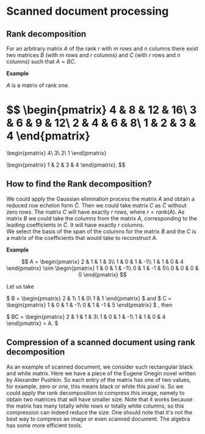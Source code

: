 # Scanned document processing

## Rank decomposition

For an arbitrary matrix $A$ of the rank $r$ with $m$ rows and $n$ columns there exist two matrices $B$ (with $m$ rows and $r$ columns) and $C$ (with $r$ rows and $n$ columns) such that $A=BC$.

**Example**

$A$ is a matrix of rank one.

$$
\begin{pmatrix}
4 & 8 & 12 & 16\\
3 & 6 & 9 & 12\\
2 & 4 & 6 & 8\\
1 & 2 & 3 & 4
\end{pmatrix}
=
\begin{pmatrix}
4\\
3\\
2\\
1
\end{pmatrix}

\begin{pmatrix}
1 & 2 & 3 & 4
\end{pmatrix}.
$$

## How to find the Rank decomposition?

We could apply the Gaussian elimination process the matrix $A$ and obtain a reduced row echelon form $\tilde C$. Then we could take matrix $C$ as $\tilde C$ without zero rows. The matrix $C$ will have exactly $r$ rows, where $r=rank(A)$. As matrix $B$ we could take the columns from the matrix $A$, corresponding to the leading coefficients in $\tilde C$. It will have exactly $r$ columns.<br>
We select the basis of the span of the columns for the matrix $B$ and the $C$ is a matrix of the coefficients that would take to reconstruct $A$.

**Example**

$$
A =
\begin{pmatrix}
2 & 1 & 1 & 3\\
1 & 0 & 1 & -1\\
1 & 1 & 0 & 4
\end{pmatrix}
\sim
\begin{pmatrix}
1 & 0 & 1 & -1\\
0 & 1 & -1 & 5\\
0 & 0 & 0 & 0
\end{pmatrix}
$$

Let us take

$
B =
\begin{pmatrix}
2 & 1\\
1 & 0\\
1 & 1
\end{pmatrix}
$
and
$
C =
\begin{pmatrix}
1 & 0 & 1 & -1\\
0 & 1 & -1 & 5
\end{pmatrix}
$
, then

$
BC = 
\begin{pmatrix}
2 & 1 & 1 & 3\\
1 & 0 & 1 & -1\\
1 & 1 & 0 & 4
\end{pmatrix}
= A.
$

## Compression of a scanned document using rank decomposition

As an example of scanned document, we consider such rectangular black and white matrix. Here we have a piece of the Eugene Onegin novel written by Alexander Pushkin. So each entry of the matrix has one of two values, for example, zero or one, this means black or white this pixel is. So we could apply the rank decomposition to compress this image, namely to obtain two matrices that will have smaller size. Note that it works because the matrix has many totally white rows or totally white columns, so this compression can indeed reduce the size. One should note that it's not the best way to compress an image or even scanned document. The algebra has some more efficient tools.